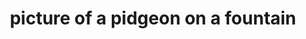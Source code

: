 ---
title: "picture of a pidgeon on a fountain"
alt: "A picture of a picture of a pidgeon on a fountain"
src: "/photos/zurich7.webp"
caption: "Zürich, Switzerland"
index: 30
---